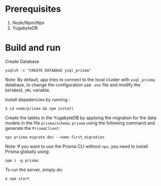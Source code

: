 # Prerequisites
1. Node/Npm/Npx
2. YugabyteDB 

# Build and run

Create Database
```
ysqlsh -c "CREATE DATABASE ysql_prisma"
```
Note: By default, app tries to connect to the local cluster with `ysql_prisma` database, to change the configuration use `.env` file and modify the `DATABASE_URL` variable.

Install depedencies by running :
```
$ cd node/prisma && npm install
```

Create the tables in the YugabyteDB by applying the migration for the data models in the file `prisma/schema.prisma` using the following command and generate the `PrismaClient`: 
```
npx prisma migrate dev --name first_migration
```
Note: If you want to use the Prisma CLI without `npx`, you need to install Prisma globally using: 
```
npm i -g prisma
``` 

To run the server, simply do:
```
$ npm start
```
